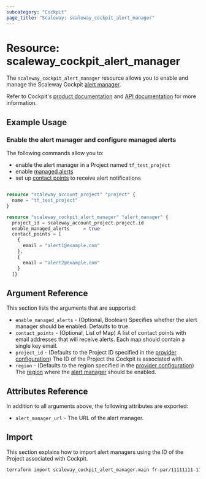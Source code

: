 ```yaml
---
subcategory: "Cockpit"
page_title: "Scaleway: scaleway_cockpit_alert_manager"
---
```


# Resource: scaleway_cockpit_alert_manager

The `scaleway_cockpit_alert_manager` resource allows you to enable and manage the Scaleway Cockpit [alert manager](https://www.scaleway.com/en/docs/observability/cockpit/concepts/#alert-manager).

Refer to Cockpit's [product documentation](https://www.scaleway.com/en/docs/observability/cockpit/concepts/) and [API documentation](https://www.scaleway.com/en/developers/api/cockpit/regional-api) for more information.


## Example Usage

### Enable the alert manager and configure managed alerts

The following commands allow you to:

- enable the alert manager in a Project named `tf_test_project`
- enable [managed alerts](https://www.scaleway.com/en/docs/observability/cockpit/concepts/#managed-alerts)
- set up [contact points](https://www.scaleway.com/en/docs/observability/cockpit/concepts/#contact-points) to receive alert notifications

```terraform

resource "scaleway_account_project" "project" {
  name = "tf_test_project"
}

resource "scaleway_cockpit_alert_manager" "alert_manager" {
  project_id = scaleway_account_project.project.id
  enable_managed_alerts     = true
  contact_points = [
    {
      email = "alert1@example.com"
    },
    {
      email = "alert2@example.com"
    }
  ]}
```


## Argument Reference

This section lists the arguments that are supported:

- `enable_managed_alerts` - (Optional, Boolean) Specifies whether the alert manager should be enabled. Defaults to true.
- `contact_points` - (Optional, List of Map) A list of contact points with email addresses that will receive alerts. Each map should contain a single key email.
- `project_id` - (Defaults to the Project ID specified in the [provider configuration](../index.md#project_id)) The ID of the Project the Cockpit is associated with.
- `region` - (Defaults to the region specified in the [provider configuration](../index.md#arguments-reference)) The [region](../guides/regions_and_zones.md#regions) where the [alert manager](https://www.scaleway.com/en/docs/observability/cockpit/concepts/#alert-manager) should be enabled.

## Attributes Reference

In addition to all arguments above, the following attributes are exported:

- `alert_manager_url` - The URL of the alert manager.


## Import

This section explains how to import alert managers using the ID of the Project associated with Cockpit.

```bash
terraform import scaleway_cockpit_alert_manager.main fr-par/11111111-1111-1111-1111-111111111111
```
